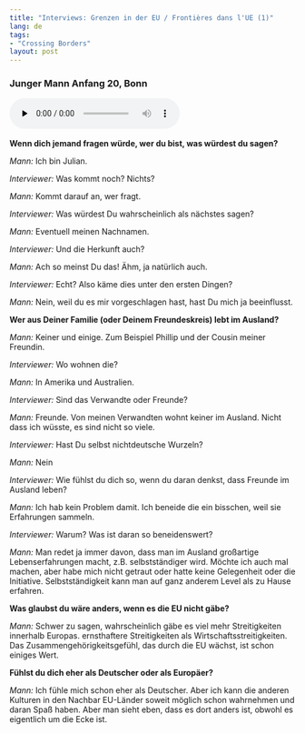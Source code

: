 ```yaml
---
title: "Interviews: Grenzen in der EU / Frontières dans l'UE (1)"
lang: de
tags:
- "Crossing Borders"
layout: post
---
```

### Junger Mann Anfang 20, Bonn

<audio src="{{ site.url }}/assets/interviews/Bonn_1.mp3" controls preload="none"></audio>
&nbsp;

**Wenn dich jemand fragen würde, wer du bist, was würdest du sagen?**

*Mann:* Ich bin Julian.

*Interviewer:* Was kommt noch? Nichts?

*Mann:* Kommt darauf an, wer fragt.

<!--more-->

*Interviewer:* Was würdest Du wahrscheinlich als nächstes sagen?

*Mann:* Eventuell meinen Nachnamen.

*Interviewer:* Und die Herkunft auch?

*Mann:* Ach so meinst Du das! Ähm, ja natürlich auch.

*Interviewer:* Echt? Also käme dies unter den ersten Dingen?

*Mann:* Nein, weil du es mir vorgeschlagen hast, hast Du mich ja beeinflusst.

**Wer aus Deiner Familie (oder Deinem Freundeskreis) lebt im Ausland?**

*Mann:* Keiner und einige. Zum Beispiel Phillip und der Cousin meiner Freundin.

*Interviewer:* Wo wohnen die?

*Mann:* In Amerika und Australien.

*Interviewer:* Sind das Verwandte oder Freunde?

*Mann:* Freunde. Von meinen Verwandten wohnt keiner im Ausland. Nicht dass ich wüsste, es sind nicht so viele.

*Interviewer:* Hast Du selbst nichtdeutsche Wurzeln?

*Mann:* Nein

*Interviewer:* Wie fühlst du dich so, wenn du daran denkst, dass Freunde im Ausland leben?

*Mann:* Ich hab kein Problem damit. Ich beneide die ein bisschen, weil sie Erfahrungen sammeln.

*Interviewer:* Warum? Was ist daran so beneidenswert?

*Mann:* Man redet ja immer davon, dass man im Ausland großartige Lebenserfahrungen macht, z.B. selbstständiger wird. Möchte ich auch mal machen, aber habe mich nicht getraut oder hatte keine Gelegenheit oder die Initiative.
Selbstständigkeit kann man auf ganz anderem Level als zu Hause erfahren.

**Was glaubst du wäre anders, wenn es die EU nicht gäbe?**

*Mann:* Schwer zu sagen, wahrscheinlich gäbe es viel mehr Streitigkeiten innerhalb Europas. ernsthaftere Streitigkeiten als Wirtschaftsstreitigkeiten.
Das Zusammengehörigkeitsgefühl, das durch die EU wächst, ist schon einiges Wert.

**Fühlst du dich eher als Deutscher oder als Europäer?**

*Mann:* Ich fühle mich schon eher als Deutscher. Aber ich kann die anderen Kulturen in den Nachbar EU-Länder soweit möglich schon wahrnehmen und daran Spaß haben. Aber man sieht eben,  dass es dort anders ist, obwohl es eigentlich um die Ecke ist.

